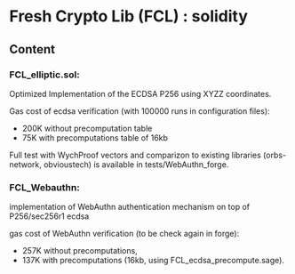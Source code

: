 # Fresh Crypto Lib (FCL) : solidity


## Content

### FCL_elliptic.sol: 
Optimized Implementation of the ECDSA P256 using XYZZ coordinates.

Gas cost of ecdsa verification (with 100000 runs in configuration files):
- 200K without precomputation table
- 75K with precomputations table of 16kb

Full test with WychProof vectors and comparizon to existing libraries (orbs-network, obvioustech) is available in tests/WebAuthn_forge.
### FCL_Webauthn:
implementation of WebAuthn authentication mechanism on top of P256/sec256r1 ecdsa

 
gas cost of WebAuthn verification (to be check again in forge):

- 257K without precomputations,
- 137K with precomputations (16kb, using FCL_ecdsa_precompute.sage).
